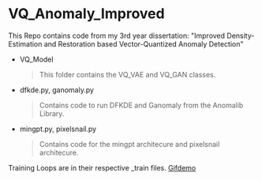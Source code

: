 # VQ_Anomaly_Improved

This Repo contains code from my 3rd year dissertation: "Improved Density-Estimation and Restoration based Vector-Quantized Anomaly Detection"

* VQ_Model
  >
  >This folder contains the VQ_VAE and VQ_GAN classes.
  >

* dfkde.py, ganomaly.py 
  >
  >Contains code to run DFKDE and Ganomaly from the Anomalib Library.
  >

* mingpt.py, pixelsnail.py 
  >
  >Contains code for the mingpt architecure and pixelsnail architecure.
  >

Training Loops are in their respective _train files.
[Gifdemo](https://github.com/re8423/VQ_Anomaly_Improved/blob/main/Images/light_wise_vae_trans_anom(1).gif)
